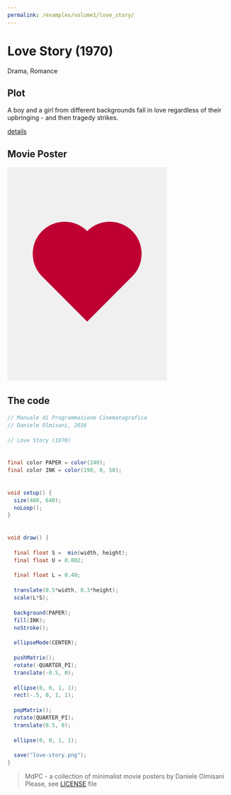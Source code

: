 ```yaml
---
permalink: /examples/volume1/love_story/
---
```

# Love Story (1970)

Drama, Romance

## Plot
A boy and a girl from different backgrounds fall in love regardless of their upbringing - and then tragedy strikes.

[details](https://www.imdb.com/title/tt0066011/)

## Movie Poster
<img src="love-story.png"  width="360px" title="Love Story">


## The code
```java
// Manuale di Programmazione Cinematografica
// Daniele Olmisani, 2016

// Love Story (1970)


final color PAPER = color(240);
final color INK = color(190, 0, 50);


void setup() {
  size(480, 640);
  noLoop();
}


void draw() {
  
  final float S =  min(width, height);
  final float U = 0.002;
  
  final float L = 0.40;
  
  translate(0.5*width, 0.3*height);
  scale(L*S);
   
  background(PAPER);
  fill(INK);
  noStroke();
  
  ellipseMode(CENTER);
  
  pushMatrix();
  rotate(-QUARTER_PI);
  translate(-0.5, 0);
  
  ellipse(0, 0, 1, 1);
  rect(-.5, 0, 1, 1);
  
  popMatrix();
  rotate(QUARTER_PI);
  translate(0.5, 0);
  
  ellipse(0, 0, 1, 1);
  
  save("love-story.png");
}

```

> MdPC - a collection of minimalist movie posters
> by Daniele Olmisani
> Please, see [LICENSE](../../../LICENSE) file
